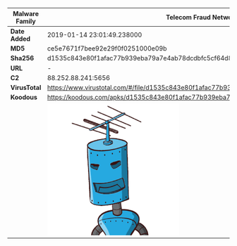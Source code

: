 | Malware Family | Telecom Fraud Network for South Koreans                      |
| -------------- | ------------------------------------------------------------ |
| **Date Added** | 2019-01-14 23:01:49.238000                                                   |
| **MD5**        | ce5e7671f7bee92e29f0f0251000e09b                             |
| **Sha256**     | d1535c843e80f1afac77b939eba79a7e4ab78dcdbfc5cf64d8329d4f46bd356e |
| **URL**        | -                                                            |
| **C2**         | 88.252.88.241:5656 |
| **VirusTotal** | https://www.virustotal.com/#/file/d1535c843e80f1afac77b939eba79a7e4ab78dcdbfc5cf64d8329d4f46bd356e/detection |
| **Koodous**    | https://koodous.com/apks/d1535c843e80f1afac77b939eba79a7e4ab78dcdbfc5cf64d8329d4f46bd356e |
|                | ![](../assets/d1535c843e80f1afac77b939eba79a7e4ab78dcdbfc5cf64d8329d4f46bd356e.png) |